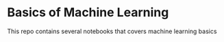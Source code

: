 # Basics of Machine Learning

This repo contains several notebooks that covers machine learning basics
